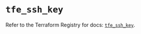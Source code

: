 # `tfe_ssh_key`

Refer to the Terraform Registry for docs: [`tfe_ssh_key`](https://registry.terraform.io/providers/hashicorp/tfe/0.68.1/docs/resources/ssh_key).
